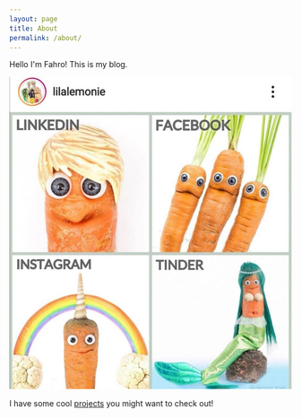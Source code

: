 ```yaml
---
layout: page
title: About
permalink: /about/
---
```


Hello I'm Fahro! This is my blog.

![food image](/images/food_of_art.jpg)

I have some cool [projects](/projekti) you might want to check out!